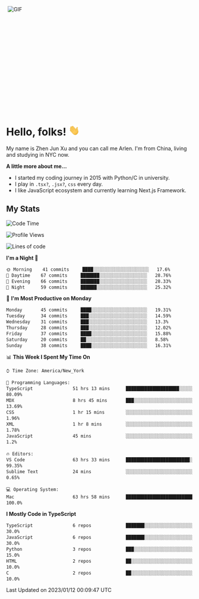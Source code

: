 <img align="right" alt="GIF" src="https://media.giphy.com/media/xUA7bdpLxQhsSQdyog/giphy.gif" width="500" height="320" />

# Hello, folks! <img src="https://raw.githubusercontent.com/arlenxuzj/arlenxuzj/master/assets/wave.gif" width="30px">

My name is Zhen Jun Xu and you can call me Arlen. I'm from China, living and studying in NYC now.

**A little more about me...**

 - I started my coding journey in 2015 with Python/C in university.
 - I play in `.tsx?`, `.jsx?`, `css` every day.
 - I like JavaScript ecosystem and currently learning Next.js Framework.

## My Stats

<!--START_SECTION:waka-->
![Code Time](http://img.shields.io/badge/Code%20Time-2%2C897%20hrs%209%20mins-blue)

![Profile Views](http://img.shields.io/badge/Profile%20Views-7-blue)

![Lines of code](https://img.shields.io/badge/From%20Hello%20World%20I%27ve%20Written-316%20Thousand%20lines%20of%20code-blue)

**I'm a Night 🦉** 

```text
🌞 Morning    41 commits     ████░░░░░░░░░░░░░░░░░░░░░   17.6% 
🌆 Daytime    67 commits     ███████░░░░░░░░░░░░░░░░░░   28.76% 
🌃 Evening    66 commits     ███████░░░░░░░░░░░░░░░░░░   28.33% 
🌙 Night      59 commits     ██████░░░░░░░░░░░░░░░░░░░   25.32%

```
📅 **I'm Most Productive on Monday** 

```text
Monday       45 commits     ████░░░░░░░░░░░░░░░░░░░░░   19.31% 
Tuesday      34 commits     ███░░░░░░░░░░░░░░░░░░░░░░   14.59% 
Wednesday    31 commits     ███░░░░░░░░░░░░░░░░░░░░░░   13.3% 
Thursday     28 commits     ███░░░░░░░░░░░░░░░░░░░░░░   12.02% 
Friday       37 commits     ████░░░░░░░░░░░░░░░░░░░░░   15.88% 
Saturday     20 commits     ██░░░░░░░░░░░░░░░░░░░░░░░   8.58% 
Sunday       38 commits     ████░░░░░░░░░░░░░░░░░░░░░   16.31%

```


📊 **This Week I Spent My Time On** 

```text
⌚︎ Time Zone: America/New_York

💬 Programming Languages: 
TypeScript               51 hrs 13 mins      ████████████████████░░░░░   80.09% 
MDX                      8 hrs 45 mins       ███░░░░░░░░░░░░░░░░░░░░░░   13.69% 
CSS                      1 hr 15 mins        ░░░░░░░░░░░░░░░░░░░░░░░░░   1.96% 
XML                      1 hr 8 mins         ░░░░░░░░░░░░░░░░░░░░░░░░░   1.78% 
JavaScript               45 mins             ░░░░░░░░░░░░░░░░░░░░░░░░░   1.2%

🔥 Editors: 
VS Code                  63 hrs 33 mins      ████████████████████████░   99.35% 
Sublime Text             24 mins             ░░░░░░░░░░░░░░░░░░░░░░░░░   0.65%

💻 Operating System: 
Mac                      63 hrs 58 mins      █████████████████████████   100.0%

```

**I Mostly Code in TypeScript** 

```text
TypeScript               6 repos             ███████░░░░░░░░░░░░░░░░░░   30.0% 
JavaScript               6 repos             ███████░░░░░░░░░░░░░░░░░░   30.0% 
Python                   3 repos             ███░░░░░░░░░░░░░░░░░░░░░░   15.0% 
HTML                     2 repos             ██░░░░░░░░░░░░░░░░░░░░░░░   10.0% 
C                        2 repos             ██░░░░░░░░░░░░░░░░░░░░░░░   10.0%

```



 Last Updated on 2023/01/12 00:09:47 UTC
<!--END_SECTION:waka-->
